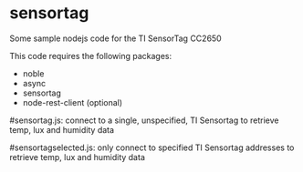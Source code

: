 # sensortag
Some sample nodejs code for the TI SensorTag CC2650

This code requires the following packages:
- noble
- async
- sensortag
- node-rest-client (optional)


#sensortag.js: connect to a single, unspecified, TI Sensortag to retrieve temp, lux and humidity data

#sensortagselected.js: only connect to specified TI Sensortag addresses to retrieve temp, lux and humidity data
